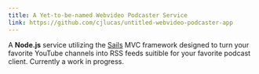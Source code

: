 ```yaml
---
title: A Yet-to-be-named Webvideo Podcaster Service
link: https://github.com/cjlucas/untitled-webvideo-podcaster-app
---
```

A **Node.js** service utilizing the [Sails](http://sailsjs.org) MVC framework designed to turn your favorite YouTube channels into RSS feeds suitible for your favorite podcast client. Currently a work in progress.
